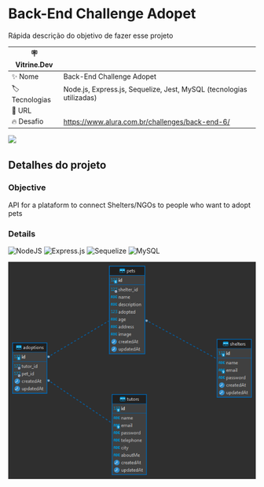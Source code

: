 
# Back-End Challenge Adopet

Rápida descrição do objetivo de fazer esse projeto

| :placard: Vitrine.Dev |     |
| -------------  | --- |
| :sparkles: Nome        | Back-End Challenge Adopet
| :label: Tecnologias | Node.js, Express.js, Sequelize, Jest, MySQL (tecnologias utilizadas)
| :rocket: URL         | 
| :fire: Desafio     | https://www.alura.com.br/challenges/back-end-6/

<!-- Inserir imagem com a #vitrinedev ao final do link -->
![](https://via.placeholder.com/1200x500.png?text=imagem+lindona+do+meu+projeto#vitrinedev)

## Detalhes do projeto

### Objective
API for a plataform to connect Shelters/NGOs to people who want to adopt pets

### Details
![NodeJS](https://img.shields.io/badge/node.js-6DA55F?style=for-the-badge&logo=node.js&logoColor=white)
![Express.js](https://img.shields.io/badge/express.js-%23404d59.svg?style=for-the-badge&logo=express&logoColor=%2361DAFB)
![Sequelize](https://img.shields.io/badge/Sequelize-52B0E7?style=for-the-badge&logo=Sequelize&logoColor=white)
![MySQL](https://img.shields.io/badge/mysql-%2300f.svg?style=for-the-badge&logo=mysql&logoColor=white)

![alt text](https://github.com/thisantm/desafio-back-end-adopet/blob/master/images/adopet.png?raw=true)
